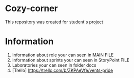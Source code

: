 # Cozy-corner
This repository was created for student's project

# Information
1. Information about role your can seen in MAIN FILE
2. Information about sprints your can seen in StoryPoint FILE
3. Laboratories your can seen in folder docs
4. [Trello] https://trello.com/b/ZKPAeVfe/vents-pride
